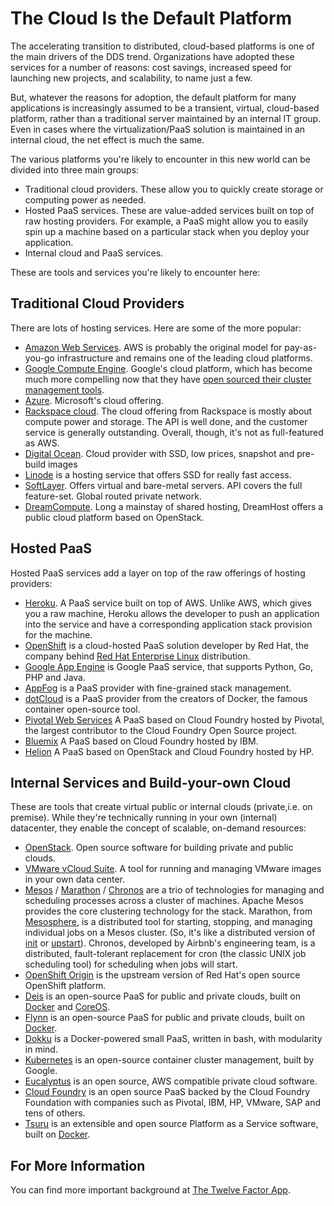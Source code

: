 # The Cloud Is the Default Platform

<span class="drop fa fa-cloud fa-5x pull-left fa-border"></span>

The accelerating transition to distributed, cloud-based platforms is one of the main drivers of the DDS trend. Organizations have adopted these services for a number of reasons: cost savings, increased speed for launching new projects, and scalability, to name just a few.

But, whatever the reasons for adoption, the default platform for many applications is increasingly assumed to be a transient, virtual, cloud-based platform, rather than a traditional server maintained by an internal IT group. Even in cases where the virtualization/PaaS solution is maintained in an internal cloud, the net effect is much the same.

The various platforms you're likely to encounter in this new world can be divided into three main groups:

* Traditional cloud providers. These allow you to quickly create storage or computing power as needed.
* Hosted PaaS services.  These are value-added services built on top of raw hosting providers. For example, a PaaS might allow you to easily spin up a machine based on a particular stack when you deploy your application.
* Internal cloud and PaaS services.


These are tools and services you're likely to encounter here:

## Traditional Cloud Providers

There are lots of hosting services. Here are some of the more popular:

* [Amazon Web Services](http://aws.amazon.com/).  AWS is probably the original model for pay-as-you-go infrastructure and remains one of the leading cloud platforms.
* [Google Compute Engine](https://cloud.google.com/products/compute-engine/).  Google's cloud platform, which has become much more compelling now that they have [open sourced their cluster management tools](http://googlecloudplatform.blogspot.com/2014/06/an-update-on-container-support-on-google-cloud-platform.html).
* [Azure](http://www.windowsazure.com/). Microsoft's cloud offering.
* [Rackspace cloud](https://mycloud.rackspace.com/). The cloud offering from Rackspace is mostly about compute power and storage. The API is well done, and the customer service is generally outstanding. Overall, though, it's not as full-featured as AWS.
* [Digital Ocean](https://www.digitalocean.com/). Cloud provider with SSD, low prices, snapshot and pre-build images
* [Linode](https://www.linode.com/) is a hosting service that offers SSD for really fast access.
* [SoftLayer](http://www.softlayer.com/). Offers virtual and bare-metal servers. API covers the full feature-set. Global routed private network.
* [DreamCompute](https://www.dreamhost.com/cloud/).  Long a mainstay of shared hosting, DreamHost offers a public cloud platform based on OpenStack.

## Hosted PaaS

Hosted PaaS services add a layer on top of the raw offerings of hosting providers:

* [Heroku](https://www.heroku.com/).  A PaaS service built on top of AWS. Unlike AWS, which gives you a raw machine, Heroku allows the developer to push an application into the service and have a corresponding application stack provision for the machine.
* [OpenShift](https://www.openshift.com/) is a cloud-hosted PaaS solution developer by Red Hat, the company behind [Red Hat Enterprise Linux](http://www.redhat.com/products/enterprise-linux/) distribution.
* [Google App Engine](https://cloud.google.com/appengine/) is Google PaaS service, that supports Python, Go, PHP and Java.
* [AppFog](https://www.appfog.com/) is a PaaS provider with fine-grained stack management.
* [dotCloud](https://www.dotcloud.com/) is a PaaS provider from the creators of Docker, the famous container open-source tool.
* [Pivotal Web Services](http://run.pivotal.io) A PaaS based on Cloud Foundry hosted by Pivotal, the largest contributor to the Cloud Foundry Open Source project.
* [Bluemix](https://bluemix.net/) A PaaS based on Cloud Foundry hosted by IBM.
* [Helion](http://www8.hp.com/us/en/cloud/helion-overview.html) A PaaS based on OpenStack and Cloud Foundry hosted by HP.

## Internal Services and Build-your-own Cloud

These are tools that create virtual public or internal clouds (private,i.e. on premise). While they're technically running in your own (internal) datacenter, they enable the concept of scalable, on-demand resources:

* [OpenStack](https://www.openstack.org/).  Open source software for building private and public clouds.
* [VMware vCloud Suite](http://www.vmware.com/products/vcloud-suite/).  A tool for running and managing VMware images in your own data center.
* [Mesos](http://mesos.apache.org/) / [Marathon](https://github.com/mesosphere/marathon) / [Chronos](https://github.com/airbnb/chronos) are a trio of technologies for managing and scheduling processes across a cluster of machines. Apache Mesos provides the core clustering technology for the stack. Marathon, from [Mesosphere](http://mesosphere.io/), is a distributed tool for starting, stopping, and managing individual jobs on a Mesos cluster. (So, it's like a distributed version of [init](http://en.wikipedia.org/wiki/Init) or [upstart](http://upstart.ubuntu.com/)). Chronos, developed by Airbnb's engineering team, is a distributed, fault-tolerant replacement for cron (the classic UNIX job scheduling tool) for scheduling when jobs will start.
* [OpenShift Origin](https://openshift.github.io/) is the upstream version of Red Hat's open source OpenShift platform.
* [Deis](http://deis.io/) is an open-source PaaS for public and private clouds, built on [Docker](https://www.docker.com/) and [CoreOS](https://coreos.com/).
* [Flynn](https://flynn.io/) is an open-source PaaS for public and private clouds, built on [Docker](https://www.docker.com/).
* [Dokku](https://github.com/progrium/dokku) is a Docker-powered small PaaS, written in bash, with modularity in mind.
* [Kubernetes](https://github.com/googlecloudplatform/kubernetes) is an open-source container cluster management, built by Google.
* [Eucalyptus](https://www.eucalyptus.com) is an open source, AWS compatible private cloud software.
* [Cloud Foundry](http://www.cloudfoundry.org) is an open source PaaS backed by the Cloud Foundry Foundation with companies such as Pivotal, IBM, HP, VMware, SAP and tens of others.
* [Tsuru](https://tsuru.io/) is an extensible and open source Platform as a Service software, built on [Docker](https://www.docker.com/).

## For More Information

You can find more important background at [The Twelve Factor App](http://12factor.net/).
